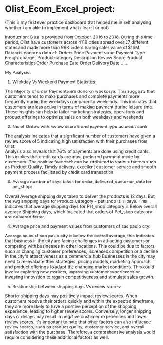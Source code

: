 # Olist_Ecom_Excel_project:
(This is my first ever practice dashboard that helped me in self analysing whether i am able to implement what i learnt or not)

Intoduction:
Data is provided from October, 2016 to 2018. During this time period, Olist have customers across 4119 cities spread over 27 different states and 
made more than 99K orders having sales value of $16M. 
Datasets contains data of:
Orders
Price
Payment value
Payment Type 
Freight charges 
Product category 
Description
Review Score
Product Characteristics
Order Purchase Date
Order Delivery Date ……


My Analysis:

1. Weekday Vs Weekend Payment Statistics:

The Majority of order Payments are done on weekdays. This suggests that customers tends to make purchases and complete 
payments more frequently during the weekdays compared to weekends. 
This indicates that customers  are less active in terms of making payment during leisure time.
These insights can help to tailor marketing strategies, operations and product offerings to optimize sales on both weekdays and weekends
 
2. No. of Orders with review score 5 and payment type as credit card:

The analysis indicates that a significant number of customers have given a review score of 5 indicating high satisfaction with their purchases from Olist. 	
Analysis also reveals that 76% of payments are done using credit cards. This implies that credit cards are most preferred payment mode by customers. 
The positive feedback can be attributed to various factors such as Product Quality, Timely delivery, excellent customer service and 
smooth payment process facilitated by credit card transaction.

3. Average number of days taken for order_delivered_customer_date for pet_shop:

Overall Average shipping days taken to deliver the products is 12 days. But the Avg shipping days for Product_Category - pet_shop is 11 days.
This indicates that average shipping days for Pet_shop category is Below overall average Shipping days, 
which indicated that orders of Pet_shop category are delivered faster.

4. Average price and payment values from customers of sao paulo city:

Average sales of sao paulo city is below the overall average, this indicates that business in the city are facing challenges 
in attracting customers or competing with businesses in other locations. This could be due to 
factors such as changing customer preferences,  increased competition or a decline in the city's attractiveness as a commercial hub 
Businesses in the city may need to re-evaluate their strategies, pricing models, 
marketing approach and product offerings to adapt the changing market conditions. 
This could involve exploring new markets, improving customer experiences or investing innovation to regain competitiveness and stimulate sales growth.

5. Relationship between shipping days Vs review scores:

Shorter shipping days may positively impact review scores. When customers receive their orders quickly and 
within the expected timeframe, they are more likely to have a positive perception of the shopping experience, leading to higher review scores. 
Conversely, longer shipping days or delays may result in negative customer experiences and lower review scores.
It's important to note that other factors can also influence review scores, such as product quality, customer service, and 
overall satisfaction with the purchase. Therefore, a comprehensive analysis would require considering these additional factors as well.







